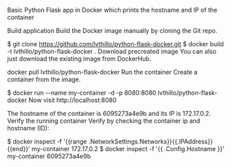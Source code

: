 Basic Python Flask app in Docker which prints the hostname and IP of the container

Build application
Build the Docker image manually by cloning the Git repo.

$ git clone https://github.com/lvthillo/python-flask-docker.git
$ docker build -t lvthillo/python-flask-docker .
Download precreated image
You can also just download the existing image from DockerHub.

docker pull lvthillo/python-flask-docker
Run the container
Create a container from the image.

$ docker run --name my-container -d -p 8080:8080 lvthillo/python-flask-docker
Now visit http://localhost:8080

 The hostname of the container is 6095273a4e9b and its IP is 172.17.0.2. 
Verify the running container
Verify by checking the container ip and hostname (ID):

$ docker inspect -f '{{range .NetworkSettings.Networks}}{{.IPAddress}}{{end}}' my-container
172.17.0.2
$ docker inspect -f '{{ .Config.Hostname }}' my-container
6095273a4e9b
